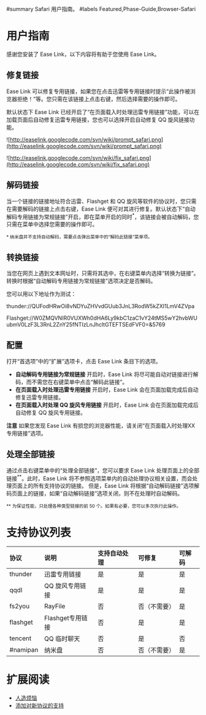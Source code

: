 ﻿#summary Safari 用户指南。
#labels Featured,Phase-Guide,Browser-Safari

# 用户指南 #

感谢您安装了 Ease Link，以下内容将有助于您使用 Ease Link。

## 修复链接 ##

Ease Link 可以修复专用链接，如果您在点击迅雷等专用链接时提示“此操作被浏览器拒绝！”等。您只需在该链接上点击右键，然后选择需要的操作即可。

默认状态下 Ease Link 已经开启了“在页面载入时处理迅雷专用链接”功能，可以在加载页面后自动修复迅雷专用链接，您也可以选择开启自动修复 QQ 旋风链接功能。

![http://easelink.googlecode.com/svn/wiki/prompt_safari.png](http://easelink.googlecode.com/svn/wiki/prompt_safari.png)

![http://easelink.googlecode.com/svn/wiki/fix_safari.png](http://easelink.googlecode.com/svn/wiki/fix_safari.png)

## 解码链接 ##

当一个链接的链接地址符合迅雷、Flashget 和 QQ 旋风等软件的协议时，您只需在需要解码的链接上点击右键，Ease Link 便可对其进行修复。默认状态下“自动解码专用链接为常规链接”开启，即在菜单开启的同时<sup>*</sup>，该链接会被自动解码，您只需在菜单中选择您需要的操作即可。

<sub>* 纳米盘并不支持自动解码，需要点击弹出菜单中的“解码此链接”菜单项。</sub>

## 转换链接 ##

当您在网页上遇到文本网址时，只需将其选中，在右键菜单内选择“转换为链接”。转换时根据“自动解码专用链接为常规链接”选项决定是否解码。

您可以用以下地址作为测试：

thunder://QUFodHRwOi8vNDYuZHVvdGUub3JnL3RodW5kZXI1LmV4ZVpa

Flashget://W0ZMQVNIR0VUXWh0dHA6Ly9kbC1zaC1vY24tMS5wY2hvbWUubmV0LzF3L3RnL2ZnY25fNTIzLnJhcltGTEFTSEdFVF0=&5769

## 配置 ##

打开“首选项”中的“扩展”选项卡，点击 Ease Link 条目下的选项。

  * **自动解码专用链接为常规链接** 开启时，Ease Link 将尽可能自动对链接进行解码，而不需您在右键菜单中点击“解码此链接”。
  * **在页面载入时处理迅雷专用链接** 开启时，Ease Link 会在页面加载完成后自动修复迅雷专用链接。
  * **在页面载入时处理 QQ 旋风专用链接** 开启时，Ease Link 会在页面加载完成后自动修复 QQ 旋风专用链接。

**注意** 如果您发现 Ease Link 有损您的浏览器性能，请关闭“在页面载入时处理XX专用链接”选项。

## 处理全部链接 ##

通过点击右键菜单中的“处理全部链接”，您可以要求 Ease Link 处理页面上的全部链接<sup>**</sup>。此时，Ease Link 将不参照选项菜单内的自动处理协议相关设置，而会处理页面上的所有支持协议的链接。
但是，Ease Link 将根据“自动解码链接”选项解码页面上的链接，如果“自动解码链接”选项关闭，则不在处理时自动解码。

<sub>** 为保证性能，只处理各种类型链接的前 50 个。如果有必要，您可以多次执行此操作。</sub>

# 支持协议列表 #

|**协议**|**说明**|**支持自动处理**|**可修复**|**可解码**|
|:-----|:-----|:---------|:------|:------|
|thunder|迅雷专用链接|是         |是      |是      |
|qqdl  |QQ 旋风专用链接|是         |是      |是      |
|fs2you|RayFile|否         |否（不需要） |是      |
|flashget|Flashget专用链接|否         |是      |是      |
|tencent|QQ 临时聊天|否         |是      |否      |
|#namipan|纳米盘   |否         |否（不需要） |是      |

# 扩展阅读 #

  * [人造烦恼](Troubles.md)
  * [添加对新协议的支持](Add_New_Protocol.md)
